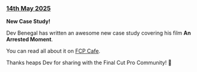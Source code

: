 ### [14th May 2025](/news/20250514)

**New Case Study!**

Dev Benegal has written an awesome new case study covering his film **An Arrested Moment**.

You can read all about it on [FCP Cafe](/case-studies/an-arrested-moment/).

Thanks heaps Dev for sharing with the Final Cut Pro Community! 🥳